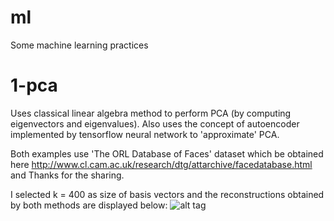 # ml
Some machine learning practices

# 1-pca

Uses classical linear algebra method to perform PCA (by computing eigenvectors and eigenvalues). Also uses the concept of autoencoder implemented by tensorflow neural network to 'approximate' PCA.

Both examples use 'The ORL Database of Faces' dataset which be obtained here http://www.cl.cam.ac.uk/research/dtg/attarchive/facedatabase.html and Thanks for the sharing.

I selected k = 400 as size of basis vectors and the reconstructions obtained by both methods are displayed below:
![alt tag](https://https://github.com/wayneiny/ml/tree/master/1-pca/reconstructions/la/pca_recon_10.png)
